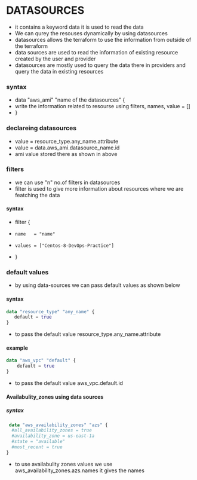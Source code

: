 # DATASOURCES
* it contains a keyword data it is used to read the data 
* We can qurey the resouses dynamically by using datasources
* datasources allows the terraform to use the information from outside of the terraform
* data sources are used to read the information of existing resource created by the user and provider 
* datasources are mostly used to query the data there in providers and query the data in existing resources 
### syntax
* data "aws_ami" "name of the datasources" {
* write the information related to resourse  using filters, names, value = [] 
* }
### declareing datasources
* value = resource_type.any_name.attribute
* value = data.aws_ami.datasource_name.id
* ami value stored there as shown in above

### filters
* we can use "n" no.of filters in datasources
* filter is used to give more information about resources where we are featching the data
#### syntax
* filter {
*     name   = "name"
*     values = ["Centos-8-DevOps-Practice"]
* }

### default values
* by using data-sources we can pass default values as shown below
#### syntax
``` terraform
data "resource_type" "any_name" {
   default = true
}
 ```
* to pass the default value resource_type.any_name.attribute
#### example
```terraform
data "aws_vpc" "default" {
    default = true
}
```
* to pass the default value aws_vpc.default.id

#### Availabulity_zones using data sources
##### syntax
```terraform
 data "aws_availability_zones" "azs" {
  #all_availability_zones = true
  #availability_zone = us-east-1a
  #state = "available"
  #most_recent = true
}
```
* to use availabulity zones values we use aws_availability_zones.azs.names it gives the names 